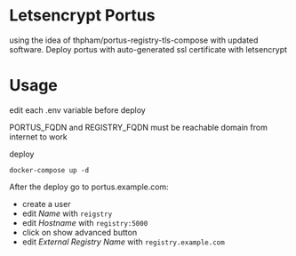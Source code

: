 
# Letsencrypt Portus

using the idea of thpham/portus-registry-tls-compose with updated software.
Deploy portus with auto-generated ssl certificate with letsencrypt

# Usage

edit each .env variable before deploy

PORTUS_FQDN and REGISTRY_FQDN must be reachable domain from internet to work

deploy

```
docker-compose up -d
```

After the deploy go to portus.example.com:
- create a user
- edit _Name_ with `reigstry`
- edit _Hostname_ with `registry:5000`
- click on show advanced button
- edit _External Registry Name_ with `registry.example.com`
